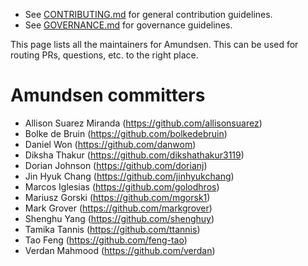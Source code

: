 * See [CONTRIBUTING.md](CONTRIBUTING.md) for general contribution guidelines.
* See [GOVERNANCE.md](GOVERNANCE.md) for governance guidelines.

This page lists all the maintainers for Amundsen.  This can be used for
routing PRs, questions, etc. to the right place.

# Amundsen committers
- Allison Suarez Miranda (https://github.com/allisonsuarez)
- Bolke de Bruin (https://github.com/bolkedebruin)
- Daniel Won (https://github.com/danwom)
- Diksha Thakur (https://github.com/dikshathakur3119)
- Dorian Johnson (https://github.com/dorianj)
- Jin Hyuk Chang (https://github.com/jinhyukchang)
- Marcos Iglesias (https://github.com/golodhros)
- Mariusz Gorski (https://github.com/mgorsk1)
- Mark Grover (https://github.com/markgrover)
- Shenghu Yang (https://github.com/shenghuy)
- Tamika Tannis (https://github.com/ttannis)
- Tao Feng (https://github.com/feng-tao)
- Verdan Mahmood (https://github.com/verdan)
